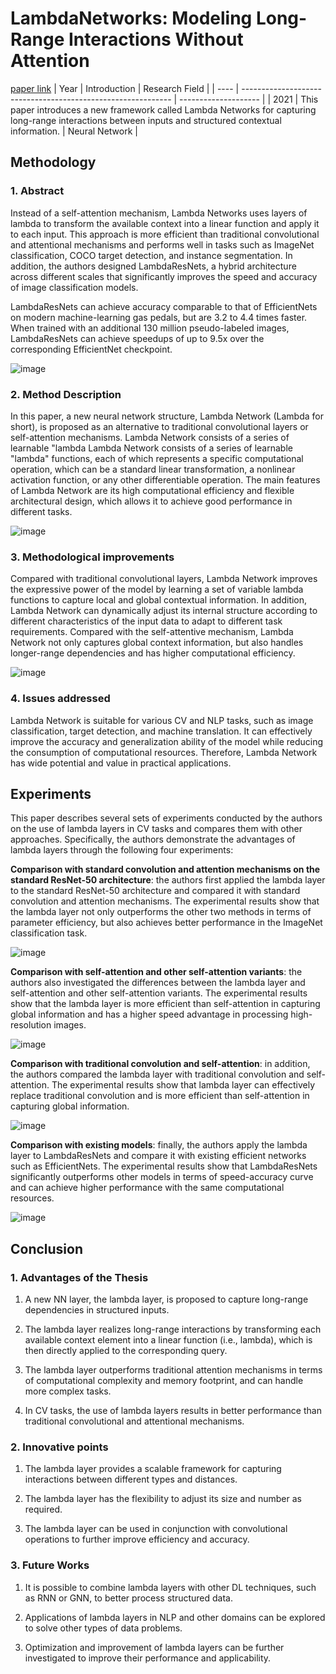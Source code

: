 # LambdaNetworks: Modeling Long-Range Interactions Without Attention
[paper link](https://arxiv.org/pdf/2102.08602) 
| Year | Introduction                                                         | Research Field                 |
| ---- | ------------------------------------------------------------ | -------------------- |
| 2021 | This paper introduces a new framework called Lambda Networks for capturing long-range interactions between inputs and structured contextual information.         | Neural Network          |

## Methodology

### 1. Abstract
Instead of a self-attention mechanism, Lambda Networks uses layers of lambda to transform the available context into a linear function and apply it to each input. This approach is more efficient than traditional convolutional and attentional mechanisms and performs well in tasks such as ImageNet classification, COCO target detection, and instance segmentation. In addition, the authors designed LambdaResNets, a hybrid architecture across different scales that significantly improves the speed and accuracy of image classification models.

LambdaResNets can achieve accuracy comparable to that of EfficientNets on modern machine-learning gas pedals, but are 3.2 to 4.4 times faster. When trained with an additional 130 million pseudo-labeled images, LambdaResNets can achieve speedups of up to 9.5x over the corresponding EfficientNet checkpoint.

  ![image](https://github.com/user-attachments/assets/cf30d064-03ec-4f3d-8e55-f5b000283828)

### 2. Method Description 
In this paper, a new neural network structure, Lambda Network (Lambda for short), is proposed as an alternative to traditional convolutional layers or self-attention mechanisms. Lambda Network consists of a series of learnable "lambda Lambda Network consists of a series of learnable "lambda" functions, each of which represents a specific computational operation, which can be a standard linear transformation, a nonlinear activation function, or any other differentiable operation. The main features of Lambda Network are its high computational efficiency and flexible architectural design, which allows it to achieve good performance in different tasks.

![image](https://github.com/user-attachments/assets/7130069d-c401-4908-b2a6-9d5c95016147)

### 3. Methodological improvements
Compared with traditional convolutional layers, Lambda Network improves the expressive power of the model by learning a set of variable lambda functions to capture local and global contextual information. In addition, Lambda Network can dynamically adjust its internal structure according to different characteristics of the input data to adapt to different task requirements. Compared with the self-attentive mechanism, Lambda Network not only captures global context information, but also handles longer-range dependencies and has higher computational efficiency.

![image](https://github.com/user-attachments/assets/0147cb6b-4f4d-49a3-b61f-7beb5f3c7f55)

### 4. Issues addressed 
Lambda Network is suitable for various CV and NLP tasks, such as image classification, target detection, and machine translation. It can effectively improve the accuracy and generalization ability of the model while reducing the consumption of computational resources. Therefore, Lambda Network has wide potential and value in practical applications.

## Experiments
  This paper describes several sets of experiments conducted by the authors on the use of lambda layers in CV tasks and compares them with other approaches. Specifically, the authors demonstrate the advantages of lambda layers through the following four experiments:

**Comparison with standard convolution and attention mechanisms on the standard ResNet-50 architecture**: the authors first applied the lambda layer to the standard ResNet-50 architecture and compared it with standard convolution and attention mechanisms. The experimental results show that the lambda layer not only outperforms the other two methods in terms of parameter efficiency, but also achieves better performance in the ImageNet classification task.

![image](https://github.com/user-attachments/assets/b2be9be4-02c7-45a7-911f-0c4cc33806ad)

**Comparison with self-attention and other self-attention variants**: the authors also investigated the differences between the lambda layer and self-attention and other self-attention variants. The experimental results show that the lambda layer is more efficient than self-attention in capturing global information and has a higher speed advantage in processing high-resolution images.

![image](https://github.com/user-attachments/assets/e8e74a98-56d0-4d28-88bd-c98bc6baacf0)

**Comparison with traditional convolution and self-attention**: in addition, the authors compared the lambda layer with traditional convolution and self-attention. The experimental results show that lambda layer can effectively replace traditional convolution and is more efficient than self-attention in capturing global information.

![image](https://github.com/user-attachments/assets/1ec15cbc-a184-45c3-bf88-cc6a78b017a1)

**Comparison with existing models**: finally, the authors apply the lambda layer to LambdaResNets and compare it with existing efficient networks such as EfficientNets. The experimental results show that LambdaResNets significantly outperforms other models in terms of speed-accuracy curve and can achieve higher performance with the same computational resources.

![image](https://github.com/user-attachments/assets/8a65a6ef-4814-4206-80c1-164061995c92)

## Conclusion

### 1. Advantages of the Thesis
  1. A new NN layer, the lambda layer, is proposed to capture long-range dependencies in structured inputs.
  
  2. The lambda layer realizes long-range interactions by transforming each available context element into a linear function (i.e., lambda), which is then directly applied to the corresponding query.
  
  3. The lambda layer outperforms traditional attention mechanisms in terms of computational complexity and memory footprint, and can handle more complex tasks.
  
  4. In CV tasks, the use of lambda layers results in better performance than traditional convolutional and attentional mechanisms.

### 2. Innovative points
  1. The lambda layer provides a scalable framework for capturing interactions between different types and distances.

  2. The lambda layer has the flexibility to adjust its size and number as required.

  3. The lambda layer can be used in conjunction with convolutional operations to further improve efficiency and accuracy.
   
### 3. Future Works
  1. It is possible to combine lambda layers with other DL techniques, such as RNN or GNN, to better process structured data.
  
  2. Applications of lambda layers in NLP and other domains can be explored to solve other types of data problems.
  
  3. Optimization and improvement of lambda layers can be further investigated to improve their performance and applicability.
